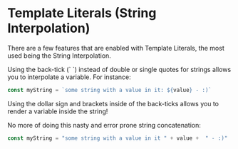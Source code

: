 # Template Literals (String Interpolation)
There are a few features that are enabled with Template Literals, the most used
being the String Interpolation.

Using the back-tick (\` \`) instead of double or single quotes for strings allows
you to interpolate a variable. For instance:

```js
const myString = `some string with a value in it: ${value} - :)`
```

Using the dollar sign and brackets inside of the back-ticks allows you to render
a variable inside the string!

No more of doing this nasty and error prone string concatenation:

```js
const myString = "some string with a value in it " + value +  " - :)"
```
